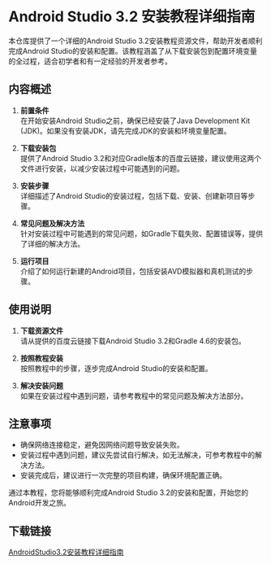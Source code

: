 # Android Studio 3.2 安装教程详细指南

本仓库提供了一个详细的Android Studio 3.2安装教程资源文件，帮助开发者顺利完成Android Studio的安装和配置。该教程涵盖了从下载安装包到配置环境变量的全过程，适合初学者和有一定经验的开发者参考。

## 内容概述

1. **前置条件**  
   在开始安装Android Studio之前，确保已经安装了Java Development Kit (JDK)。如果没有安装JDK，请先完成JDK的安装和环境变量配置。

2. **下载安装包**  
   提供了Android Studio 3.2和对应Gradle版本的百度云链接，建议使用这两个文件进行安装，以减少安装过程中可能遇到的问题。

3. **安装步骤**  
   详细描述了Android Studio的安装过程，包括下载、安装、创建新项目等步骤。

4. **常见问题及解决方法**  
   针对安装过程中可能遇到的常见问题，如Gradle下载失败、配置错误等，提供了详细的解决方法。

5. **运行项目**  
   介绍了如何运行新建的Android项目，包括安装AVD模拟器和真机测试的步骤。

## 使用说明

1. **下载资源文件**  
   请从提供的百度云链接下载Android Studio 3.2和Gradle 4.6的安装包。

2. **按照教程安装**  
   按照教程中的步骤，逐步完成Android Studio的安装和配置。

3. **解决安装问题**  
   如果在安装过程中遇到问题，请参考教程中的常见问题及解决方法部分。

## 注意事项

- 确保网络连接稳定，避免因网络问题导致安装失败。
- 安装过程中遇到问题，建议先尝试自行解决，如无法解决，可参考教程中的解决方法。
- 安装完成后，建议进行一次完整的项目构建，确保环境配置正确。

通过本教程，您将能够顺利完成Android Studio 3.2的安装和配置，开始您的Android开发之旅。

## 下载链接

[AndroidStudio3.2安装教程详细指南](https://pan.quark.cn/s/16bf5a2c4e3d)